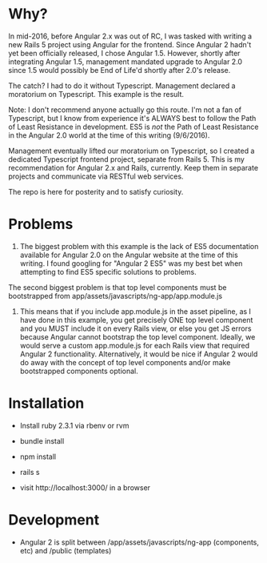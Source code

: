 # Why?

In mid-2016, before Angular 2.x was out of RC, I was tasked with writing a new Rails 5 project
using Angular for the frontend. Since Angular 2 hadn't yet been officially released, I chose
Angular 1.5. However, shortly after integrating Angular 1.5, management mandated upgrade to 
Angular 2.0 since 1.5 would possibly be End of Life'd shortly after 2.0's release.

The catch? I had to do it without Typescript. Management declared a moratorium on Typescript.
This example is the result.

Note: I don't recommend anyone actually go this route. I'm not a fan of Typescript, but I
know from experience it's ALWAYS best to follow the Path of Least Resistance in development.
ES5 is *not* the Path of Least Resistance in the Angular 2.0 world at the time of this writing
(9/6/2016).

Management eventually lifted our moratorium on Typescript, so I created a dedicated Typescript
frontend project, separate from Rails 5. This is my recommendation for Angular 2.x and Rails,
currently. Keep them in separate projects and communicate via RESTful web services.

The repo is here for posterity and to satisfy curiosity.

# Problems

1. The biggest problem with this example is the lack of ES5 documentation available for Angular 2.0
on the Angular website at the time of this writing. I found googling for "Angular 2 ES5" was my
best bet when attempting to find ES5 specific solutions to problems.

The second biggest problem is that top level components must be bootstrapped from
app/assets/javascripts/ng-app/app.module.js

1. This means that if you include app.module.js in the asset pipeline, as I have done in this example,
you get precisely ONE top level component and you MUST include it on every Rails view, or else you
get JS errors because Angular cannot bootstrap the top level component. Ideally, we would serve a 
custom app.module.js for each Rails view that required Angular 2 functionality. Alternatively, it
would be nice if Angular 2 would do away with the concept of top level components and/or make
bootstrapped components optional.

# Installation

* Install ruby 2.3.1 via rbenv or rvm

* bundle install

* npm install

* rails s

* visit http://localhost:3000/ in a browser

# Development

* Angular 2 is split between /app/assets/javascripts/ng-app (components, etc) and /public (templates)
